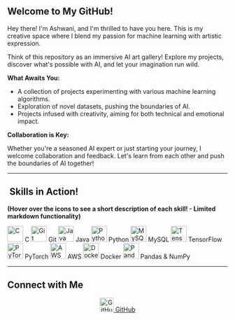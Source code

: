 ##  Welcome to My GitHub!

Hey there! I'm Ashwani, and I'm thrilled to have you here. This is my creative space where I blend my passion for machine learning with artistic expression.

Think of this repository as an immersive AI art gallery! Explore my projects, discover what's possible with AI, and let your imagination run wild.

 **What Awaits You:**

* A collection of projects experimenting with various machine learning algorithms.
* Exploration of novel datasets, pushing the boundaries of AI.
* Projects infused with creativity, aiming for both technical and emotional impact.

 **Collaboration is Key:**

Whether you're a seasoned AI expert or just starting your journey, I welcome collaboration and feedback. Let's learn from each other and push the boundaries of AI together!

---

## ️ Skills in Action!

**(Hover over the icons to see a short description of each skill! - Limited markdown functionality)**

<p align="left">
  <a href="#" title="C Programming"><img src="https://raw.githubusercontent.com/danielcranney/readme-generator/main/public/icons/skills/c-colored.svg" width="36" height="36" alt="C" /></a> C
  <a href="#" title="Git Version Control"><img src="https://raw.githubusercontent.com/danielcranney/readme-generator/main/public/icons/skills/git-colored.svg" width="36" height="36" alt="Git" /></a> Git
  <a href="#" title="Java Programming"><img src="https://raw.githubusercontent.com/danielcranney/readme-generator/main/public/icons/skills/java-colored.svg" width="36" height="36" alt="Java" /></a> Java
  <a href="https://www.python.org/" target="_blank" rel="noreferrer"><img src="https://raw.githubusercontent.com/danielcranney/readme-generator/main/public/icons/skills/python-colored.svg" width="36" height="36" alt="Python" /></a> Python
  <a href="https://www.mysql.com/" target="_blank" rel="noreferrer"><img src="https://raw.githubusercontent.com/danielcranney/readme-generator/main/public/icons/skills/mysql-colored.svg" width="36" height="36" alt="MySQL" /></a> MySQL
  <a href="#" title="TensorFlow"><img src="https://raw.githubusercontent.com/danielcranney/readme-generator/main/public/icons/skills/tensorflow-colored.svg" width="36" height="36" alt="TensorFlow" /></a> TensorFlow
  <a href="#" title="PyTorch"><img src="https://https://pytorch.org/assets/img/pytorch-logo.png" width="36" height="36" alt="PyTorch" /></a> PyTorch
  <a href="#" title="AWS Cloud"><img src="https://raw.githubusercontent.com/danielcranney/readme-generator/main/public/icons/skills/aws-colored.svg" width="36" height="36" alt="AWS" /></a> AWS
  <a href="#" title="Docker"><img src="https://raw.githubusercontent.com/danielcranney/readme-generator/main/public/icons/skills/docker-colored.svg" width="36" height="36" alt="Docker" /></a> Docker
  <a href="#" title="Pandas & NumPy"><img src="https://raw.githubusercontent.com/danielcranney/readme-generator/main/public/icons/skills/pandas-colored.svg" width="36" height="36" alt="Pandas & NumPy" /></a> Pandas & NumPy
</p>

---

##  Connect with Me

<p align="center">
  <a href="https://github.com/ashwani-anand" target="_blank" rel="noreferrer">
    <img src="https://raw.githubusercontent.com/danielcranney/readme-generator/main/public/icons/socials/github.svg" alt="GitHub" width="32"/> GitHub
  </a>
  <a href="https://www.linkedin.com/in/ashwani-anand" target="_blank" rel="noreferrer">
    <img src="https://raw.githubusercontent.com/danielcranney
